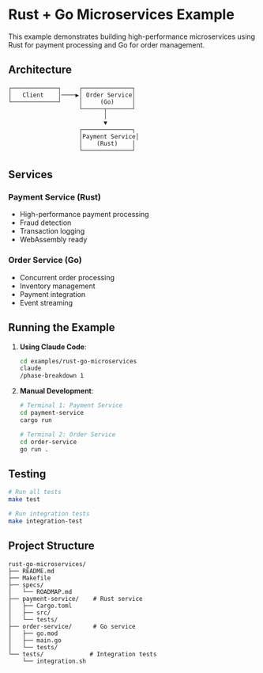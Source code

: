# Rust + Go Microservices Example

This example demonstrates building high-performance microservices using Rust for payment processing and Go for order management.

## Architecture

```
┌─────────────┐     ┌──────────────┐
│   Client    │────▶│ Order Service│
└─────────────┘     │     (Go)     │
                    └──────┬───────┘
                           │
                           ▼
                    ┌──────────────┐
                    │Payment Service│
                    │    (Rust)    │
                    └──────────────┘
```

## Services

### Payment Service (Rust)
- High-performance payment processing
- Fraud detection
- Transaction logging
- WebAssembly ready

### Order Service (Go)
- Concurrent order processing
- Inventory management
- Payment integration
- Event streaming

## Running the Example

1. **Using Claude Code**:
   ```bash
   cd examples/rust-go-microservices
   claude
   /phase-breakdown 1
   ```

2. **Manual Development**:
   ```bash
   # Terminal 1: Payment Service
   cd payment-service
   cargo run

   # Terminal 2: Order Service
   cd order-service
   go run .
   ```

## Testing

```bash
# Run all tests
make test

# Run integration tests
make integration-test
```

## Project Structure

```
rust-go-microservices/
├── README.md
├── Makefile
├── specs/
│   └── ROADMAP.md
├── payment-service/    # Rust service
│   ├── Cargo.toml
│   ├── src/
│   └── tests/
├── order-service/      # Go service
│   ├── go.mod
│   ├── main.go
│   └── tests/
└── tests/             # Integration tests
    └── integration.sh
```